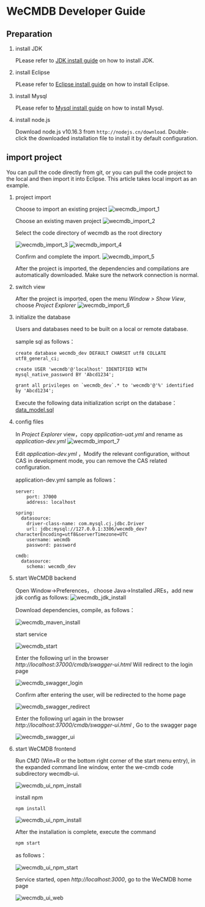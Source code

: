 # WeCMDB Developer Guide

## Preparation
1. install JDK
	
	PLease refer to [JDK install guide](https://github.com/WeBankPartners/we-cmdb/blob/master/cmdb-wiki/docs/developer/jdk_install_guide_en.md) on how to install JDK.

2. install Eclipse
	
	PLease refer to [Eclipse install guide](https://github.com/WeBankPartners/we-cmdb/blob/master/cmdb-wiki/docs/developer/eclipse_install_guide_en.md) on how to install Eclipse.

3. install Mysql
	
	PLease refer to [Mysql install guide](https://github.com/WeBankPartners/we-cmdb/blob/master/cmdb-wiki/docs/developer/mysql_install_guide_en.md) on how to install Mysql.

4. install node.js
	
	Download node.js v10.16.3 from `http://nodejs.cn/download`. Double-click the downloaded installation file to install it by default configuration.



## import project
   You can pull the code directly from git, or you can pull the code project to the local and then import it into Eclipse. This article takes local import as an example.

1. project import
	
	Choose to import an existing project
	![wecmdb_import_1](images/wecmdb_import_1.png)
	
	Choose an existing maven project
	![wecmdb_import_2](images/wecmdb_import_2.png)
	
	Select the code directory of wecmdb as the root directory 

	![wecmdb_import_3](images/wecmdb_import_3.png)
	![wecmdb_import_4](images/wecmdb_import_4.png)
	
	Confirm and complete the import.
	![wecmdb_import_5](images/wecmdb_import_5.png)
	
	After the project is imported, the dependencies and compilations are automatically downloaded. Make sure the network connection is normal.

2. switch view
	
	After the project is imported, open the menu *Window > Show View*, choose *Project Explorer*
	![wecmdb_import_6](images/wecmdb_import_6.png)


3. initialize the database
	
	Users and databases need to be built on a local or remote database.
	
	sample sql as follows：
	
	```
	create database wecmdb_dev DEFAULT CHARSET utf8 COLLATE utf8_general_ci; 

	create USER 'wecmdb'@'localhost' IDENTIFIED WITH mysql_native_password BY 'Abcd1234';

	grant all privileges on `wecmdb_dev`.* to 'wecmdb'@'%' identified by 'Abcd1234';
	```
	
	Execute the following data initialization script on the database：
		[data_model.sql](../../../cmdb-core/database/data_model.sql)

4. config files

	In *Project Explorer* view，copy *application-uat.yml* and rename as *application-dev.yml*
	![wecmdb_import_7](images/wecmdb_import_7.png)
	
	Edit *application-dev.yml* ，Modify the relevant configuration, without CAS in development mode, you can remove the CAS related configuration.
	
	application-dev.yml sample as follows：

	```
	server:
		port: 37000
		address: localhost

	spring:
	  datasource:
	    driver-class-name: com.mysql.cj.jdbc.Driver
	    url: jdbc:mysql://127.0.0.1:3306/wecmdb_dev?characterEncoding=utf8&serverTimezone=UTC
	    username: wecmdb
	    password: password
	
	cmdb:
	  datasource:
	    schema: wecmdb_dev
	
	```

5. start WeCMDB backend
	
	Open Window->Preferences， choose Java->Installed JREs，add new jdk config as follows:
	![wecmdb_jdk_install](images/wecmdb_jdk_install.png)

	Download dependencies, compile, as follows：

	![wecmdb_maven_install](images/wecmdb_maven_install.png)
	
	start service

	![wecmdb_start](images/wecmdb_start.png)
	
	Enter the following url in the browser  *http://localhost:37000/cmdb/swagger-ui.html* Will redirect to the login page

	![wecmdb_swagger_login](images/wecmdb_swagger_login.png)

	Confirm after entering the user, will be redirected to the home page

	![wecmdb_swagger_redirect](images/wecmdb_swagger_redirect.png)

	Enter the following url again in the browser  *http://localhost:37000/cmdb/swagger-ui.html* , Go to the swagger page

	![wecmdb_swagger_ui](images/wecmdb_swagger_ui.png)


6. start WeCMDB frontend
	
	Run CMD (Win+R or the bottom right corner of the start menu entry), in the expanded command line window, enter the we-cmdb code subdirectory wecmdb-ui.

	![wecmdb_ui_npm_install](images/wecmdb_ui_npm_install.png)
	
	install npm
	
	```
	npm install
	```
	
	![wecmdb_ui_npm_install](images/wecmdb_ui_npm_install_end.png)

	After the installation is complete, execute the command

	
	```
	npm start
	```

	as follows：

	![wecmdb_ui_npm_start](images/wecmdb_ui_npm_start.png)

	Service started, open *http://localhost:3000*, go to the WeCMDB home page

	![wecmdb_ui_web](images/wecmdb_ui_web.png)